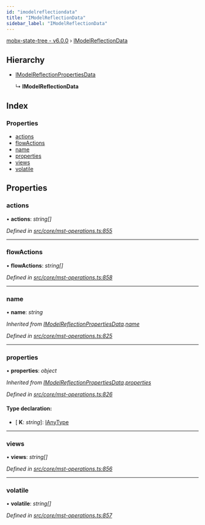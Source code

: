 ```yaml
---
id: "imodelreflectiondata"
title: "IModelReflectionData"
sidebar_label: "IModelReflectionData"
---
```


[mobx-state-tree - v6.0.0](../index.md) › [IModelReflectionData](imodelreflectiondata.md)

## Hierarchy

* [IModelReflectionPropertiesData](imodelreflectionpropertiesdata.md)

  ↳ **IModelReflectionData**

## Index

### Properties

* [actions](imodelreflectiondata.md#actions)
* [flowActions](imodelreflectiondata.md#flowactions)
* [name](imodelreflectiondata.md#name)
* [properties](imodelreflectiondata.md#properties)
* [views](imodelreflectiondata.md#views)
* [volatile](imodelreflectiondata.md#volatile)

## Properties

###  actions

• **actions**: *string[]*

*Defined in [src/core/mst-operations.ts:855](https://github.com/mobxjs/mobx-state-tree/blob/fbf21e55/src/core/mst-operations.ts#L855)*

___

###  flowActions

• **flowActions**: *string[]*

*Defined in [src/core/mst-operations.ts:858](https://github.com/mobxjs/mobx-state-tree/blob/fbf21e55/src/core/mst-operations.ts#L858)*

___

###  name

• **name**: *string*

*Inherited from [IModelReflectionPropertiesData](imodelreflectionpropertiesdata.md).[name](imodelreflectionpropertiesdata.md#name)*

*Defined in [src/core/mst-operations.ts:825](https://github.com/mobxjs/mobx-state-tree/blob/fbf21e55/src/core/mst-operations.ts#L825)*

___

###  properties

• **properties**: *object*

*Inherited from [IModelReflectionPropertiesData](imodelreflectionpropertiesdata.md).[properties](imodelreflectionpropertiesdata.md#properties)*

*Defined in [src/core/mst-operations.ts:826](https://github.com/mobxjs/mobx-state-tree/blob/fbf21e55/src/core/mst-operations.ts#L826)*

#### Type declaration:

* \[ **K**: *string*\]: [IAnyType](ianytype.md)

___

###  views

• **views**: *string[]*

*Defined in [src/core/mst-operations.ts:856](https://github.com/mobxjs/mobx-state-tree/blob/fbf21e55/src/core/mst-operations.ts#L856)*

___

###  volatile

• **volatile**: *string[]*

*Defined in [src/core/mst-operations.ts:857](https://github.com/mobxjs/mobx-state-tree/blob/fbf21e55/src/core/mst-operations.ts#L857)*
